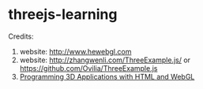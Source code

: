 # threejs-learning

Credits:
  1. website: http://www.hewebgl.com
  2. website: http://zhangwenli.com/ThreeExample.js/ or https://github.com/Ovilia/ThreeExample.js
  3. [Programming 3D Applications with HTML and WebGL](https://github.com/tparisi/Programming3DApplications)
